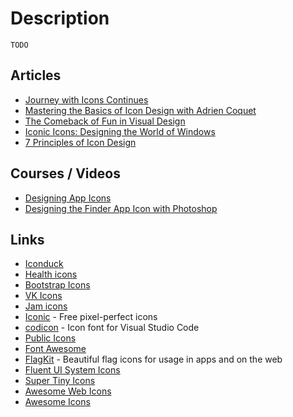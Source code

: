 # Description

`TODO`


## Articles

- [Journey with Icons Continues](https://antfu.me/posts/journey-with-icons-continues)
- [Mastering the Basics of Icon Design with Adrien Coquet](https://medium.com/noun-project/mastering-the-basics-of-icon-design-with-adrien-coquet-9c3802093e30)
- [The Comeback of Fun in Visual Design](https://applypixels.com/blog/comeback)
- [Iconic Icons: Designing the World of Windows](https://medium.com/microsoft-design/iconic-icons-designing-the-world-of-windows-5e70e25e5416)
- [7 Principles of Icon Design](https://uxdesign.cc/7-principles-of-icon-design-e7187539e4a2)


## Courses / Videos

- [Designing App Icons](https://youtube.com/playlist?list=PLxpqfOFALZU9IG6DbP3inWOgm3Rzv4ISd)
- [Designing the Finder App Icon with Photoshop](https://youtu.be/8nP5GgJ5CXg)


## Links

- [Iconduck](https://iconduck.com/)
- [Health icons](https://healthicons.org/)
- [Bootstrap Icons](https://github.com/twbs/icons)
- [VK Icons](https://vkcom.github.io/icons/)
- [Jam icons](https://jam-icons.com/)
- [Iconic](https://iconic.app/) - Free pixel-perfect icons
- [codicon](https://microsoft.github.io/vscode-codicons/dist/codicon.html) - Icon font for Visual Studio Code
- [Public Icons](https://publicicons.lllllllllllllllll.com/)
- [Font Awesome](https://fontawesome.com/)
- [FlagKit](https://github.com/madebybowtie/FlagKit) - Beautiful flag icons for usage in apps and on the web
- [Fluent UI System Icons](https://github.com/microsoft/fluentui-system-icons)
- [Super Tiny Icons](https://github.com/edent/SuperTinyIcons)
- [Awesome Web Icons](https://github.com/vkarampinis/awesome-icons)
- [Awesome Icons](https://github.com/notlmn/awesome-icons)
